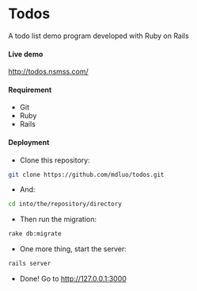 Todos
=====

A todo list demo program developed with Ruby on Rails


#### Live demo
http://todos.nsmss.com/


#### Requirement
- Git
- Ruby
- Rails


#### Deployment 

- Clone this repository:
```bash
git clone https://github.com/mdluo/todos.git
```

- And: 
```bash
cd into/the/repository/directory
```

- Then run the migration:
```bash
rake db:migrate
```

- One more thing, start the server:
```bash
rails server
```

- Done! Go to http://127.0.0.1:3000
